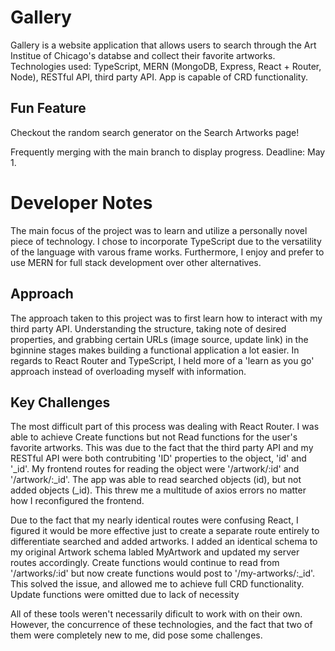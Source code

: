 # Gallery

Gallery is a website application that allows users to search through the Art Institue of Chicago's databse and collect their favorite artworks. Technologies used: TypeScript, MERN (MongoDB, Express, React + Router, Node), RESTful API, third party API. App is capable of CRD functionality.

## Fun Feature
Checkout the random search generator on the Search Artworks page!

Frequently merging with the main branch to display progress. Deadline: May 1.

# Developer Notes

The main focus of the project was to learn and utilize a personally novel piece of technology. I chose to incorporate TypeScript due to the versatility of the language with varous frame works. Furthermore, I enjoy and prefer to use MERN for full stack development over other alternatives. 

## Approach

The approach taken to this project was to first learn how to interact with my third party API. Understanding the structure, taking note of desired properties, and grabbing certain URLs (image source, update link) in the bginnine stages makes building a functional application a lot easier. In regards to React Router and TypeScript, I held more of a 'learn as you go' approach instead of overloading myself with information.

## Key Challenges 

The most difficult part of this process was dealing with React Router. I was able to achieve Create functions but not Read functions for the user's favorite artworks. This was due to the fact that the third party API and my RESTful API were both contrubiting 'ID' properties to the object, 'id' and '_id'. My frontend routes for reading the object were '/artwork/:id' and '/artwork/:_id'. The app was able to read searched objects (id), but not added objects (_id). This threw me a multitude of axios errors no matter how I reconfigured the frontend.

Due to the fact that my nearly identical routes were confusing React, I figured it would be more effective just to create a separate route entirely to differentiate searched and added artworks. I added an identical schema to my original Artwork schema labled MyArtwork and updated my server routes accordingly. Create functions would continue to read from '/artworks/:id' but now create functions would post to '/my-artworks/:_id'. This solved the issue, and allowed me to achieve full CRD functionality. Update functions were omitted due to lack of necessity 

 All of these tools weren't necessarily dificult to work with on their own. However, the concurrence of these technologies, and the fact that two of them were completely new to me, did pose some challenges. 

